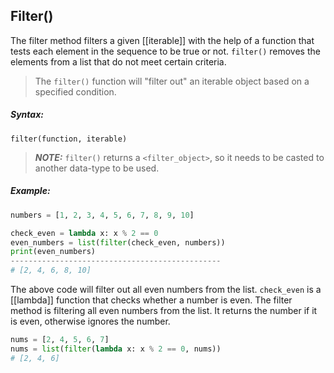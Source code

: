 ## Filter()
The filter method filters a given [[iterable]]  with the help of a function that tests each element in the sequence to be true or not.
`filter()` removes the elements from a list that do not meet certain criteria.

> The `filter()` function will "filter out" an iterable object based on a specified condition.

##### Syntax:
`filter(function, iterable)`

> ***NOTE:*** `filter()` returns a `<filter_object>`, so it needs to be casted to another data-type to be used.


##### Example:
```py
numbers = [1, 2, 3, 4, 5, 6, 7, 8, 9, 10]

check_even = lambda x: x % 2 == 0
even_numbers = list(filter(check_even, numbers))
print(even_numbers)
-----------------------------------------------
# [2, 4, 6, 8, 10]

```
The above code will filter out all even numbers from the list.
`check_even` is a [[lambda]] function that checks whether a number is even.
The filter method is filtering all even numbers from the list.
It returns the number if it is even, otherwise ignores the number.


```py
nums = [2, 4, 5, 6, 7]
nums = list(filter(lambda x: x % 2 == 0, nums))
# [2, 4, 6]
```